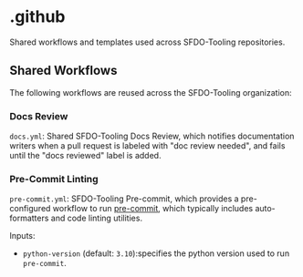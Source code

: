 # .github
Shared workflows and templates used across SFDO-Tooling repositories.

## Shared Workflows

The following workflows are reused across the SFDO-Tooling organization:

### Docs Review
`docs.yml`: Shared SFDO-Tooling Docs Review, which notifies documentation writers when a pull request is labeled with "doc review needed", and fails until the "docs reviewed" label is added.

### Pre-Commit Linting
`pre-commit.yml`: SFDO-Tooling Pre-commit, which provides a pre-configured workflow to run [pre-commit](https://pre-commit.com/index.html), which typically includes auto-formatters and code linting utilities.

Inputs:
  - `python-version` (default: `3.10`):specifies the python version used to run `pre-commit`.


